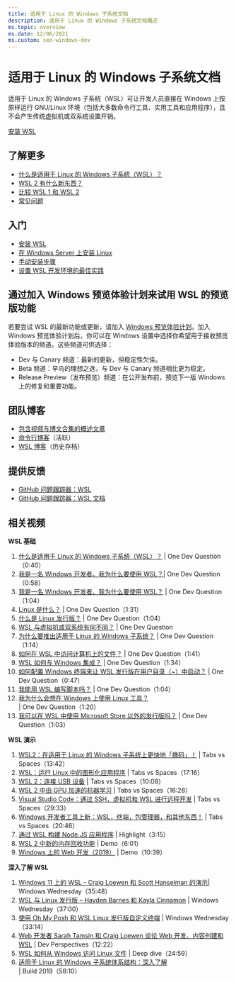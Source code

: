 ```yaml
---
title: 适用于 Linux 的 Windows 子系统文档
description: 适用于 Linux 的 Windows 子系统文档概述
ms.topic: overview
ms.date: 12/06/2021
ms.custom: seo-windows-dev
---
```


# 适用于 Linux 的 Windows 子系统文档

适用于 Linux 的 Windows 子系统（WSL）可让开发人员直接在 Windows 上按原样运行 GNU/Linux 环境（包括大多数命令行工具、实用工具和应用程序），且不会产生传统虚拟机或双系统设置开销。

<a class="button button--primary" href="install.md">安装 WSL</a>

## 了解更多

* [什么是适用于 Linux 的 Windows 子系统（WSL）？](about.md)
* [WSL 2 有什么新东西？](compare-versions.md#whats-new-in-wsl-2)
* [比较 WSL 1 和 WSL 2](compare-versions.md)
* [常见问题](faq.md)

## 入门

* [安装 WSL](install.md)
* [在 Windows Server 上安装 Linux](install-on-server.md)
* [手动安装步骤](install-manual.md)
* [设置 WSL 开发环境的最佳实践](./setup/environment.md)

## 通过加入 Windows 预览体验计划来试用 WSL 的预览版功能

若要尝试 WSL 的最新功能或更新，请加入 [Windows 预览体验计划](https://insider.windows.com/getting-started)。加入 Windows 预览体验计划后，你可以在 Windows 设置中选择你希望用于接收预览体验版本的频道。这些频道可供选择：

* Dev 与 Canary 频道：最新的更新，但稳定性欠佳。
* Beta 频道：早鸟的理想之选，与 Dev 与 Canary 频道相比更为稳定。
* Release Preview（发布预览）频道：在公开发布前，预览下一版 Windows 上的修复和重要功能。

## 团队博客

* [包含视频与博文合集的概述文章](https://blogs.msdn.microsoft.com/commandline/learn-about-windows-console-and-windows-subsystem-for-linux-wsl/)
* [命令行博客](https://blogs.msdn.microsoft.com/commandline/)（活跃）
* [WSL 博客](https://learn.microsoft.com/zh-cn/archive/blogs/wsl/)（历史存档）

## 提供反馈

* [GitHub 问题跟踪器：WSL](https://github.com/microsoft/WSL/issues)
* [GitHub 问题跟踪器：WSL 文档](https://github.com/MicrosoftDocs/WSL/issues)

## 相关视频

**WSL 基础**

1. [什么是适用于 Linux 的 Windows 子系统（WSL）？](https://www.youtube.com/watch?v=NYGMY9c90Oo) | One Dev Question（0:40）
1. [我是一名 Windows 开发者。我为什么要使用 WSL？|](https://www.youtube.com/watch?v=sqdHy1rC2t4) One Dev Question（0:58）
1. [我是一名 Windows 开发者。我为什么要使用 WSL？](https://www.youtube.com/watch?v=75JBKfAqH3I) | One Dev Question（1:04）
1. [Linux 是什么？](https://www.youtube.com/watch?v=jx5I-8_arqM) | One Dev Question（1:31）
1. [什么是 Linux 发行版？](https://www.youtube.com/watch?v=WnzKfwL3Iy0) | One Dev Question（1:04）
1. [WSL 与虚拟机或双系统有何不同？](https://www.youtube.com/watch?v=UMQ5GQix0rs) | One Dev Question
1. [为什么要推出适用于 Linux 的 Windows 子系统？](https://www.youtube.com/watch?v=b9I7NZHni5c) | One Dev Question（1:14）
1. [如何在 WSL 中访问计算机上的文件？](https://www.youtube.com/watch?v=uUaFNRRS9yo&t=2s) | One Dev Question（1:41）
1. [WSL 如何与 Windows 集成？](https://www.youtube.com/watch?v=JuJ_Nx_bFEM) | One Dev Question（1:34）
1. [如何配置 Windows 终端来让 WSL 发行版在用户目录（~）中启动？](https://www.youtube.com/watch?v=n1YSFT5VK-Y) | One Dev Question（0:47）
1. [我能用 WSL 编写脚本吗？](https://www.youtube.com/watch?v=teI6WA48_Rg) | One Dev Question（1:04）
1. [我为什么会想在 Windows 上使用 Linux 工具？](https://www.youtube.com/watch?v=OeomwrHLAR4) | One Dev Question（1:20）
1. [我可以在 WSL 中使用 Microsoft Store 以外的发行版吗？](https://www.youtube.com/watch?v=AfhDwVASD2c) | One Dev Question（1:03）

**WSL 演示**

1. [WSL2：在适用于 Linux 的 Windows 子系统上更快地「撸码」！](https://www.youtube.com/watch?v=MrZolfGm8Zk&t=3s) | Tabs vs Spaces（13:42）
1. [WSL：运行 Linux 中的图形化应用程序](https://www.youtube.com/watch?v=kC3eWRPzeWw) | Tabs vs Spaces（17:16）
1. [WSL 2：连接 USB 设备](https://www.youtube.com/watch?v=I2jOuLU4o8E) | Tabs vs Spaces（10:08）
1. [WSL 2 中由 GPU 加速的机器学习](https://www.youtube.com/watch?v=PdxXlZJiuxA) | Tabs vs Spaces（16:28）
1. [Visual Studio Code：通过 SSH，虚拟机和 WSL 进行远程开发](https://www.youtube.com/watch?v=XkLjxr9iQ-8&t=1s) | Tabs vs Spaces（29:33）
1. [Windows 开发者工具上新：WSL，终端，包管理器，和其他东西！](https://www.youtube.com/watch?v=m5tt9mDRPSw) | Tabs vs Spaces（20:46）
1. [通过 WSL 构建 Node.JS 应用程序](https://www.youtube.com/watch?v=lOXatmtBb88) | Highlight（3:15）
1. [WSL 2 中新的内存回收功能](https://www.youtube.com/watch?v=K9GPOHrZgr4) | Demo（6:01）
1. [Windows 上的 Web 开发（2019）](https://www.youtube.com/watch?v=UxWN1BBr1bM) | Demo（10:39）

**深入了解 WSL**

1. [Windows 11 上的 WSL - Craig Loewen 和 Scott Hanselman 的演示](https://www.youtube.com/watch?v=pNwatyeXplY)| Windows Wednesday（35:48）
1. [WSL 与 Linux 发行版 – Hayden Barnes 和 Kayla Cinnamon](https://www.youtube.com/watch?v=kCB3gO32SPs) | Windows Wednesday（37:00）
1. [使用 Oh My Posh 和 WSL Linux 发行版自定义终端](https://www.youtube.com/watch?v=uO_F5W2LbSk) | Windows Wednesday（33:14）
1. [Web 开发者 Sarah Tamsin 和 Craig Loewen 谈论 Web 开发、内容创建和 WSL](https://www.youtube.com/watch?v=ySS8Re6LDTQ) | Dev Perspectives（12:22）
1. [WSL 如何从 Windows 访问 Linux 文件](https://www.youtube.com/watch?v=63wVlI9B3Ac&t=45s) | Deep dive（24:59）
1. [适用于 Linux 的 Windows 子系统体系结构：深入了解](https://www.youtube.com/watch?v=lwhMThePdIo) | Build 2019（58:10）
